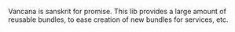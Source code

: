 Vancana is sanskrit for promise. This lib provides a large amount of reusable
bundles, to ease creation of new bundles for services, etc.
